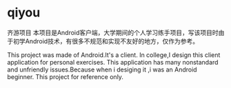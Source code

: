 # qiyou
齐游项目
本项目是Android客户端，大学期间的个人学习练手项目，写该项目时由于初学Android技术，有很多不规范和实现不友好的地方，仅作为参考。

This project was made of Android.It's a client.
In college,I design this client application for personal exercises.
This application has many nonstandard and unfriendly issues.Because when i desiging it ,i was an Android beginner.
This project for reference only.
